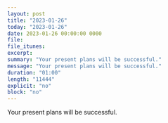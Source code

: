 ```yaml
---
layout: post
title: "2023-01-26"
today: "2023-01-26"
date: 2023-01-26 00:00:00 0000
file:
file_itunes:
excerpt:
summary: "Your present plans will be successful."
message: "Your present plans will be successful."
duration: "01:00"
length: "11444"
explicit: "no"
block: "no"
---
```

Your present plans will be successful.

